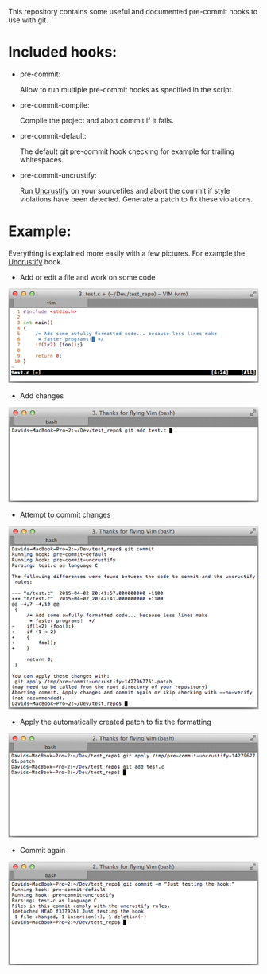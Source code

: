This repository contains some useful and documented pre-commit hooks to use with git.

Included hooks:
============
* pre-commit:

    Allow to run multiple pre-commit hooks as specified in the script.

* pre-commit-compile:

    Compile the project and abort commit if it fails.

* pre-commit-default:

    The default git pre-commit hook checking for example for trailing
    whitespaces.

* pre-commit-uncrustify:

    Run [Uncrustify](http://uncrustify.sourceforge.net/) on your sourcefiles and abort the commit if style violations
    have been detected. Generate a patch to fix these violations.

Example:
=======
Everything is explained more easily with a few pictures. For example the [Uncrustify](http://uncrustify.sourceforge.net/) hook.

* Add or edit a file and work on some code

![Work on code](example_pictures/work_on_code.png)

* Add changes

![Add changes](example_pictures/add_file.png)

* Attempt to commit changes

![Commit changes](example_pictures/commit_changes.png)

* Apply the automatically created patch to fix the formatting

![Apply patch](example_pictures/apply_patch.png)

* Commit again

![Commit changes again](example_pictures/commit_changes_again.png)
